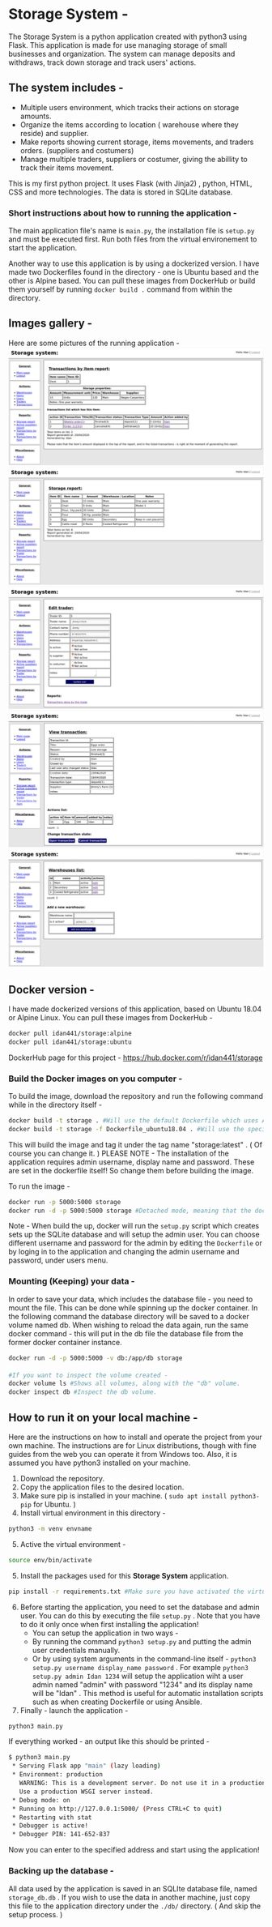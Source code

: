 # Storage System - 
The Storage System is a python application created with python3 using Flask. This application is made for use managing storage of small businesses and organization. The system can manage deposits and withdraws, track down storage and track users' actions. 
## The system includes - 
* Multiple users environment, which tracks their actions on storage amounts. 
* Organize the items according to location ( warehouse where they reside) and supplier. 
* Make reports showing current storage, items movements, and traders orders. (suppliers and costumers)
* Manage multiple traders, suppliers or costumer, giving the abillity to track their items movement. 

This is my first python project. It uses Flask (with Jinja2) , python, HTML, CSS and more technologies. The data is stored in SQLite database. 


### Short instructions about how to running the application - 
The main application file's name is ```main.py```, the installation file is ```setup.py``` and must be executed first. Run both files from the virtual environement to start the application. 

Another way to use this application is by using a dockerized version. I have made two Dockerfiles found in the directory - one is Ubuntu based and the other is Alpine based. You can pull these images from DockerHub or build them yourself by running ```docker build .``` command from within the directory. 


## Images gallery - 
Here are some pictures of the running application - 
![An example for a report showing movements of a specific item. ](./images-for-readme/report_by_item.png) 
![Storage report showing all items and their amounts. ](./images-for-readme/storage_report.png) 
![An example of a trader card in edit mode. ](./images-for-readme/trader_edit.png) 
![An example for a transaction, showing deposit of items. ](./images-for-readme/transaction_example.png) 
![Warehouses list. ](./images-for-readme/warehouses_list.png) 



## Docker version - 
I have made dockerized versions of this application, based on Ubuntu 18.04 or Alpine Linux. 
You can pull these images from DockerHub - 
```bash 
docker pull idan441/storage:alpine
docker pull idan441/storage:ubuntu
```
DockerHub page for this project - https://hub.docker.com/r/idan441/storage 


### Build the Docker images on you computer - 
To build the image, download the repository and run the following command while in the directory itself - 
```bash
docker build -t storage . #Will use the default Dockerfile which uses Alpine Linux. 
docker build -t storage -f Dockerfile_ubuntu18.04 . #Will use the specified Dockerfile which uses Ubuntu 18.04 Linux. 
```
This will build the image and tag it under the tag name "storage:latest" . ( Of course you can change it. ) 
PLEASE NOTE - The installation of the application requires admin username, display name and password. These are set in the dockerfile itself! So change them before building the image. 

To run the image - 
```bash
docker run -p 5000:5000 storage
docker run -d -p 5000:5000 storage #Detached mode, meaning that the docker container will run at the background, without outputing to the terminal. 
```

Note - When build the up, docker will run the ```setup.py``` script which creates sets up the SQLite database and will setup the admin user. You can choose different username and password for the admin by editing the ```Dockerfile``` or by loging in to the application and changing the admin username and password, under users menu. 

### Mounting (Keeping) your data - ###
In order to save your data, which includes the database file - you need to mount the file. This can be done while spinning up the docker container. In the following command the database directory will be saved to a docker volume named db. When wishing to reload the data again, run the same docker command - this will put in the db file the database file from the former docker container instance. 
```bash
docker run -d -p 5000:5000 -v db:/app/db storage

#If you want to inspect the volume created - 
docker volume ls #Shows all volumes, along with the "db" volume. 
docker inspect db #Inspect the db volume. 
```


## How to run it on your local machine - 
Here are the instructions on how to install and operate the project from your own machine. The instructions are for Linux distributions, though with fine guides from the web you can operate it from Windows too. Also, it is assumed you have python3 installed on your machine. 
1. Download the repository. 
2. Copy the application files to the desired location. 
3. Make sure pip is installed in your machine. ( ```sudo apt install python3-pip``` for Ubuntu. ) 
4. Install virtual environment in this directory - 
```bash
python3 -m venv envname
```

5. Active the virtual environment - 
```bash 
source env/bin/activate
```
5. Install the packages used for this **Storage System** application. 
```bash
pip install -r requirements.txt #Make sure you have activated the virtual environment (venv) and in the applications directory. 
```
6. Before starting the application, you need to set the database and admin user. You can do this by executing the file ```setup.py``` . Note that you have to do it only once when first installing the application! 
	* You can setup the application in two ways - 
	* By running the command ```python3 setup.py``` and putting the admin user credentials manually. 
	* Or by using system arguments in the command-line itself - ```python3 setup.py username display_name password``` . For example ```python3 setup.py admin Idan 1234``` will setup the application wiht a user admin named "admin" with password "1234" and its display name will be "Idan" . This method is useful for automatic installation scripts such as when creating Dockerfile or using Ansible. 
7. Finally - launch the application - 
```bash
python3 main.py
```

If everything worked - an output like this should be printed - 
```bash
$ python3 main.py 
 * Serving Flask app "main" (lazy loading)
 * Environment: production
   WARNING: This is a development server. Do not use it in a production deployment.
   Use a production WSGI server instead.
 * Debug mode: on
 * Running on http://127.0.0.1:5000/ (Press CTRL+C to quit)
 * Restarting with stat
 * Debugger is active!
 * Debugger PIN: 141-652-837
```

Now you can enter to the specified address and start using the application! 


### Backing up the database - 
All data used by the application is saved in an SQLIte database file, named ```storage_db.db``` . If you wish to use the data in another machine, just copy this file to the application directory under the ```./db/``` directory. ( And skip the setup process. ) 
